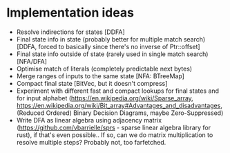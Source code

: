 # Implementation ideas

- Resolve indirections for states [DDFA]
- Final state info in state (probably better for multiple match search) [DDFA, forced to basically since there's no inverse of Ptr::offset]
- Final state info outside of state (rarely used in single match search) [NFA/DFA]
- Optimise match of literals (completely predictable next bytes)
- Merge ranges of inputs to the same state [NFA: BTreeMap]
- Compact final state [BitVec, but it doesn't compress]
- Experiment with different fast and compact lookups for final states and for input alphabet (https://en.wikipedia.org/wiki/Sparse_array, https://en.wikipedia.org/wiki/Bit_array#Advantages_and_disadvantages, (Reduced Ordered) Binary Decision Diagrams, maybe Zero-Suppressed)
- Write DFA as linear algebra using adjacency matrix (https://github.com/vbarrielle/sprs - sparse linear algebra library for rust), if that's even possible.. If so, can we do matrix multiplication to resolve multiple steps? Probably not, too farfetched. 